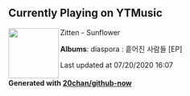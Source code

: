 ## Currently Playing on YTMusic

[<img align="left" width="100" src="https://lh3.googleusercontent.com/P0lB05kUpHEDq0lMZg_haw8J05AqleCTeki89lrYN-Aus9zff95zZ161WdTtHsWLP1ejH0O2f0TJ28VX">](https://music.youtube.com/channel/UC2xBk-gFSmnO__ZtHrXFEmg)

Zitten - Sunflower

**Albums**: diaspora : 흩어진 사람들 [EP]

Last updated at 07/20/2020 16:07

#### Generated with [20chan/github-now](https://github.com/20chan/github-now)


<!--
**20chan/20chan** is a ✨ _special_ ✨ repository because its `README.md` (this file) appears on your GitHub profile.

Here are some ideas to get you started:

- 🔭 I’m currently working on ...
- 🌱 I’m currently learning ...
- 👯 I’m looking to collaborate on ...
- 🤔 I’m looking for help with ...
- 💬 Ask me about ...
- 📫 How to reach me: ...
- 😄 Pronouns: ...
- ⚡ Fun fact: ...
-->
